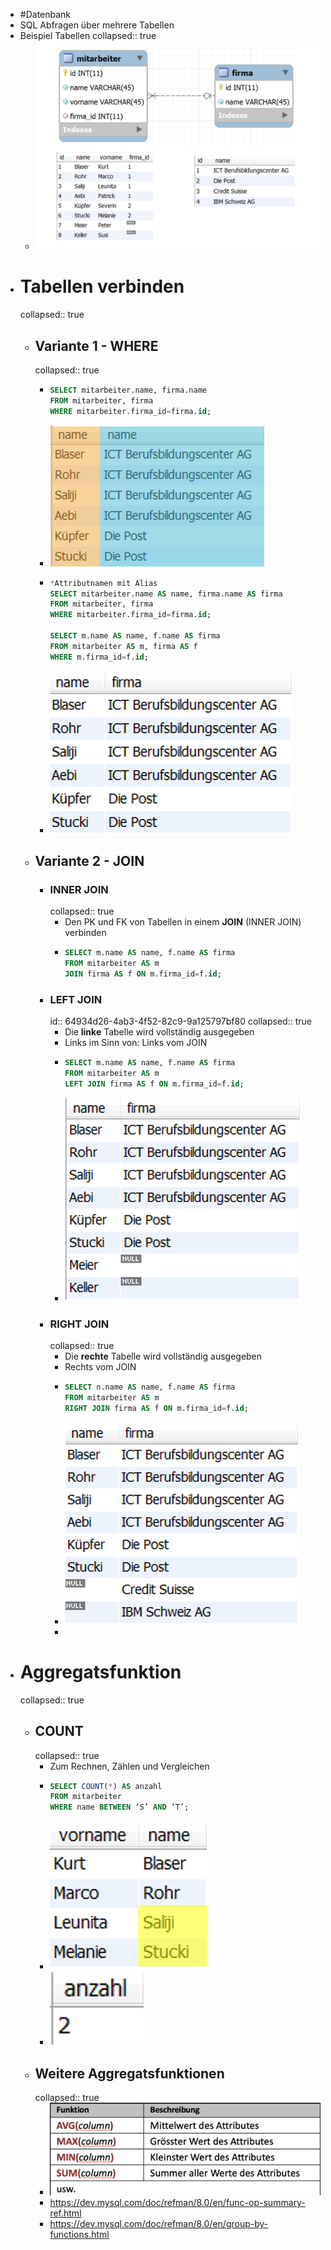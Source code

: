 - #Datenbank
- SQL Abfragen über mehrere Tabellen
- Beispiel Tabellen
  collapsed:: true
	- ![Bildschirmfoto 2023-06-21 um 21.12.22.png](../assets/Bildschirmfoto_2023-06-21_um_21.12.22_1687374745507_0.png)
- # Tabellen verbinden
  collapsed:: true
	- ## Variante 1 - WHERE
	  collapsed:: true
		- ```Sql
		  SELECT mitarbeiter.name, firma.name 
		  FROM mitarbeiter, firma
		  WHERE mitarbeiter.firma_id=firma.id;
		  
		  ```
		- ![image.png](../assets/image_1687374862611_0.png)
		- ```sql
		  *Attributnamen mit Alias
		  SELECT mitarbeiter.name AS name, firma.name AS firma 
		  FROM mitarbeiter, firma
		  WHERE mitarbeiter.firma_id=firma.id;
		  
		  SELECT m.name AS name, f.name AS firma 
		  FROM mitarbeiter AS m, firma AS f
		  WHERE m.firma_id=f.id;
		  ```
		- ![image.png](../assets/image_1687374954963_0.png)
	- ## Variante 2 - JOIN
		- ### INNER JOIN
		  collapsed:: true
			- Den PK und FK von Tabellen in einem **JOIN** (INNER JOIN) verbinden
			- ```sql
			  SELECT m.name AS name, f.name AS firma 
			  FROM mitarbeiter AS m
			  JOIN firma AS f ON m.firma_id=f.id;
			  
			  ```
		- ### LEFT JOIN
		  id:: 64934d26-4ab3-4f52-82c9-9a125797bf80
		  collapsed:: true
			- Die **linke** Tabelle wird vollständig ausgegeben
			- Links im Sinn von: Links vom JOIN
			- ```sql
			  SELECT m.name AS name, f.name AS firma 
			  FROM mitarbeiter AS m
			  LEFT JOIN firma AS f ON m.firma_id=f.id;	
			  ```
			- ![image.png](../assets/image_1687375219234_0.png)
		- ### RIGHT JOIN
		  collapsed:: true
			- Die **rechte** Tabelle wird vollständig ausgegeben
			- Rechts vom JOIN
			- ```sql
			  SELECT n.name AS name, f.name AS firma 
			  FROM mitarbeiter AS m
			  RIGHT JOIN firma AS f ON m.firma_id=f.id;
			  
			  ```
			- ![image.png](../assets/image_1687375310628_0.png)
			-
- # Aggregatsfunktion
  collapsed:: true
	- ## COUNT
	  collapsed:: true
		- Zum Rechnen, Zählen und Vergleichen
		- ```sql
		  SELECT COUNT(*) AS anzahl
		  FROM mitarbeiter
		  WHERE name BETWEEN ‘S’ AND ‘T’;
		  ```
		- ![image.png](../assets/image_1687375398922_0.png)
		- ![image.png](../assets/image_1687375403954_0.png)
	- ## Weitere Aggregatsfunktionen
	  collapsed:: true
		- ![Bildschirmfoto 2023-06-21 um 21.23.49.png](../assets/Bildschirmfoto_2023-06-21_um_21.23.49_1687375431031_0.png)
		- https://dev.mysql.com/doc/refman/8.0/en/func-op-summary-ref.html
		- https://dev.mysql.com/doc/refman/8.0/en/group-by-functions.html
